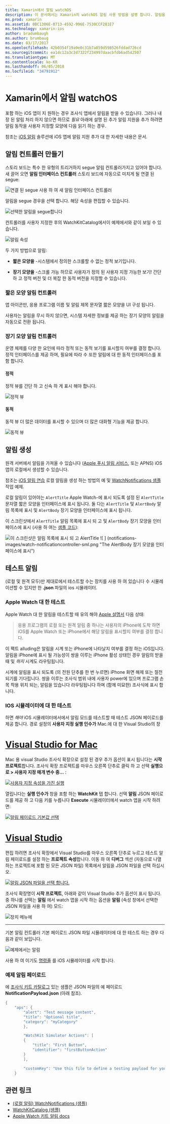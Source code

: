 ```yaml
---
title: Xamarin에서 알림 watchOS
description: 이 문서에서는 Xamarin의 watchOS 알림 사용 방법을 설명 합니다. 알림을 생성 하 고 알림을 테스트할 만드는 알림 컨트롤러에 설명 합니다.
ms.prod: xamarin
ms.assetid: 0BC1306E-0713-4592-996E-7530CCF281E7
ms.technology: xamarin-ios
author: bradumbaugh
ms.author: brumbaug
ms.date: 03/17/2017
ms.openlocfilehash: 42b0354f19a9e0c31b7a859d598526fddad726cd
ms.sourcegitcommit: ea1dc12a3c2d7322f234997daacbfdb6ad542507
ms.translationtype: MT
ms.contentlocale: ko-KR
ms.lasthandoff: 06/05/2018
ms.locfileid: "34791912"
---
```

# <a name="watchos-notifications-in-xamarin"></a>Xamarin에서 알림 watchOS

포함 하는 iOS 앱이 지 원하는 경우 조사식 앱에서 알림을 받을 수 있습니다. 그러나 내장 된 알림 처리 하지 않으면 하므로 *필요* 아래에 설명 된 추가 알림 지원을 추가 하려면 알림 동작을 사용자 지정할 모양에 다음 읽기 하는 경우.

참조는 [iOS 알림](~/ios/platform/user-notifications/deprecated/index.md) 솔루션에 iOS 앱에 알림 지원 추가 대 한 자세한 내용은 문서.

## <a name="creating-notification-controllers"></a>알림 컨트롤러 만들기

스토리 보드는 특수 한 유형의 트리거하지 segue 알림 컨트롤러가지고 있어야 합니다. 새 끌어 오면 **알림 인터페이스 컨트롤러** 스토리 보드에 자동으로 미치게 될 연결 된 segue:

![](notifications-images/notification-storyboard1.png "연결 된 segue 사용 하 여 새 알림 인터페이스 컨트롤러")

알림을 segue 경우을 선택 합니다. 해당 속성을 편집할 수 있습니다.

![](notifications-images/notification-storyboard2.png "선택한 알림을 segue합니다")

컨트롤러를 사용자 지정한 후의 WatchKitCatalog에서이 예제에서와 같이 보일 수 있습니다.

![](notifications-images/notifications-segue.png "알림 속성")


두 가지 방법으로 알림:

- **짧은 모양을** -시스템에서 정의한 스크롤할 수 없는 정적 보기입니다.

- **장기 모양을** -스크롤 가능 하므로 사용자가 정의 된 사용자 지정 가능한 보기! 간단 하 고 정적 버전 및 더 복잡 한 동적 버전을 지정할 수 있습니다.

### <a name="short-look-notification-controller"></a>짧은 모양 알림 컨트롤러

앱 아이콘만, 응용 프로그램 이름 및 알림 제목 문자열 짧은 모양을 UI 구성 됩니다.

사용자는 알림을 무시 하지 않으면, 시스템 자세한 정보를 제공 하는 장기 모양의 알림을 자동으로 전환 됩니다.


### <a name="long-look-notification-controller"></a>장기 모양 알림 컨트롤러

운영 체제를 다양 한 요인에 따라 정적 또는 동적 보기를 표시할지 여부를 결정 합니다. 정적 인터페이스를 제공 하며, 필요에 따라 수 또한 알림에 대 한 동적 인터페이스를 포함 합니다.

#### <a name="static"></a>정적

정적 뷰를 간단 하 고 신속 하 게 표시 해야 합니다.

![](notifications-images/notification-static.png "정적 뷰")

#### <a name="dynamic"></a>동적

동적 뷰 더 많은 데이터를 표시할 수 있으며 더 많은 대화형 기능을 제공 합니다.

![](notifications-images/notification-dynamic.png "동적 뷰")


## <a name="generating-notifications"></a>알림 생성

원격 서버에서 알림을 가져올 수 있습니다 ([Apple 푸시 알림 서비스](https://developer.apple.com/library/ios/documentation/NetworkingInternet/Conceptual/RemoteNotificationsPG/Chapters/ApplePushService.html), 또는 APNS) iOS 앱의 로컬에서 생성할 수 있습니다.

참조는 [iOS 알림 연습](~/ios/platform/user-notifications/deprecated/local-notifications-in-ios-walkthrough.md) 로컬 알림을 생성 하는 방법의 예 및 [WatchNotifications 샘플](https://developer.xamarin.com/samples/monotouch/WatchKit/WatchNotifications/) 작업 예제.

로컬 알림이 있어야는 `AlertTitle` Apple Watch-에 표시 되도록 설정 된 `AlertTitle` 문자열 짧은 모양을 인터페이스에 표시 됩니다. 둘 다는 `AlertTitle` 및 `AlertBody` 알림 목록에 표시 및 `AlertBody` 장기 모양을 인터페이스에 표시 됩니다.

이 스크린샷에서 `AlertTitle` 알림 목록에 표시 되 고 및 `AlertBody` 장기 모양을 인터페이스에 표시 (사용 하 여는 [샘플 코드](https://developer.xamarin.com/samples/monotouch/WatchKit/WatchNotifications/)):

![](notifications-images/watch-notificationslist-sml.png "이 스크린샷은 알림 목록에 표시 되 고 AlertTitle") ![ ] (notifications-images/watch-notificationcontroller-sml.png "The AlertBody 장기 모양을 인터페이스에 표시")

## <a name="testing-notifications"></a>테스트 알림

(로컬 및 원격 모두)만 제대로에서 테스트할 수는 장치를 사용 하 여 있습니다 수 시뮬레이션할 수 있지만 한 **.json** 파일의 ios 시뮬레이터.

### <a name="testing-on-apple-watch"></a>Apple Watch 대 한 테스트

Apple Watch 대 한 알림을 테스트할 때 유의 해야 [Apple 설명서](https://developer.apple.com/library/ios/documentation/General/Conceptual/WatchKitProgrammingGuide/BasicSupport.html) 다음 상태:

> 응용 프로그램의 로컬 또는 원격 알림 중 하나는 사용자의 iPhone에 도착 하면 iOS를 Apple Watch 또는 iPhone에서 해당 알림을 표시할지 여부를 결정 합니다.

이 팩트 alluding은 알림을 시계 또는 iPhone에 나타날지 여부를 결정 하는 iOS입니다. 알림을 iPhone에 표시 될 가능성이 쌍을 이루는 iPhone 활성 상태인 경우 알림의 받을 때 및 *하지* 시계도 라우팅됩니다.

시계에 알림을 표시 되도록 (의 전원 단추를 한 번 누르면) iPhone 화면 해제 또는 절전 되기를 기다립니다. 쌍을 이루는 조사식 범위 내에 사용자 power에 있으며 프로그램 손목 착용 위치 되는, 알림을 있습니다 라우팅됩니다 하며 (함께 미묘한) 조사식에 표시 합니다.

### <a name="testing-on-the-ios-simulator"></a>IOS 시뮬레이터에 대 한 테스트

하면 *해야* iOS 시뮬레이터에서에서 알림 모드를 테스트할 때 테스트 JSON 페이로드를 제공 합니다. 경로 설정의 **사용자 지정 실행 인수가** Mac.에 대 한 Visual Studio의 창

# <a name="visual-studio-for-mactabvsmac"></a>[Visual Studio for Mac](#tab/vsmac)

Mac 용 visual Studio 조사식 확장으로 설정 된 경우 추가 옵션이 표시 됩니다는 **시작 프로젝트**합니다.
조사식 확장 프로젝트를 마우스 오른쪽 단추로 클릭 하 고 선택 **실행으로 > 사용자 지정 매개 변수 중...** :
    
[![](notifications-images/runwith-customparams-sml.png "사용자 지정 속성을 가진 실행")](notifications-images/runwith-customparams.png#lightbox)
    
열립니다는 **실행 인수가** 창을 포함 하는 **WatchKit** 탭 합니다. 선택 **알림** JSON 페이로드를 제공 하 고 다음 키를 누릅니다 **Execute** 시뮬레이터에서 watch 앱을 시작 하려면:
    
[![](notifications-images/runwith-execargs-sml.png "알림 페이로드 기본값 선택")](notifications-images/runwith-execargs.png#lightbox)

# <a name="visual-studiotabvswin"></a>[Visual Studio](#tab/vswin)

편집 하려면 조사식 확장에서 Visual Studio를 마우스 오른쪽 단추로 누르고 테스트 알림 페이로드를 설정 하는 **프로젝트 속성**합니다. 이동 하 여 **디버그** 섹션 (자동으로 나열 하는 프로젝트에 포함 된 모든 JSON 파일) 목록에서 알림을 JSON 파일을 선택 하십시오.
    
[![](notifications-images/runwith-execargs-sml-vs.png "알림 JSON 파일을 선택 합니다.")](notifications-images/runwith-execargs-vs.png#lightbox)

조사식 확장명이 **시작 프로젝트**, 아래와 같이 Visual Studio 추가 옵션이 표시 됩니다. 중 하나를 선택는 **알림** 에서 watch 앱을 시작 하는 옵션을 **알림** (속성 창에서 선택한 JSON 파일을 사용 하 여) 모드:
    
![](notifications-images/runwith-vs.png "장치 메뉴에")

-----

기본 알림 컨트롤러 기본 페이로드 JSON 파일 시뮬레이터에 대 한 테스트 하는 경우 다음과 같이 보입니다.

![](notifications-images/notification-debug-sml.png "예제에서는 알림")

사용 하 여 이기도 [명령줄](~/ios/watchos/troubleshooting.md#command_line) 를 iOS 시뮬레이터를 시작 합니다.

### <a name="example-notification-payload"></a>예제 알림 페이로드

에 [조사식 키트 카탈로그](https://developer.xamarin.com/samples/monotouch/WatchKit/WatchKitCatalog/) 있는 샘플은 JSON 파일의 예 페이로드 **NotificationPayload.json** (아래 참조).

```csharp
{
    "aps": {
        "alert": "Test message content",
        "title": "Optional title",
        "category": "myCategory"
        },

        "WatchKit Simulator Actions": [
        {
            "title": "First Button",
            "identifier": "firstButtonAction"
        }
        ],

        "customKey": "Use this file to define a testing payload for your notifications. The aps dictionary specifies the category, alert text and title. The WatchKit Simulator Actions array can provide info for one or more action buttons in addition to the standard Dismiss button. Any other top level keys are custom payload. If you have multiple such JSON files in your project, you'll be able to choose between them in when selecting to debug the notification interface of your Watch App."
    }
```



## <a name="related-links"></a>관련 링크

- [(로컬 알림) WatchNotifications (샘플)](https://developer.xamarin.com/samples/monotouch/WatchKit/WatchNotifications/)
- [WatchKitCatalog (샘플)](https://developer.xamarin.com/samples/monotouch/WatchKit/WatchKitCatalog/)
- [Apple Watch 키트 알림 docs](https://developer.apple.com/library/ios/documentation/General/Conceptual/WatchKitProgrammingGuide/BasicSupport.html)
